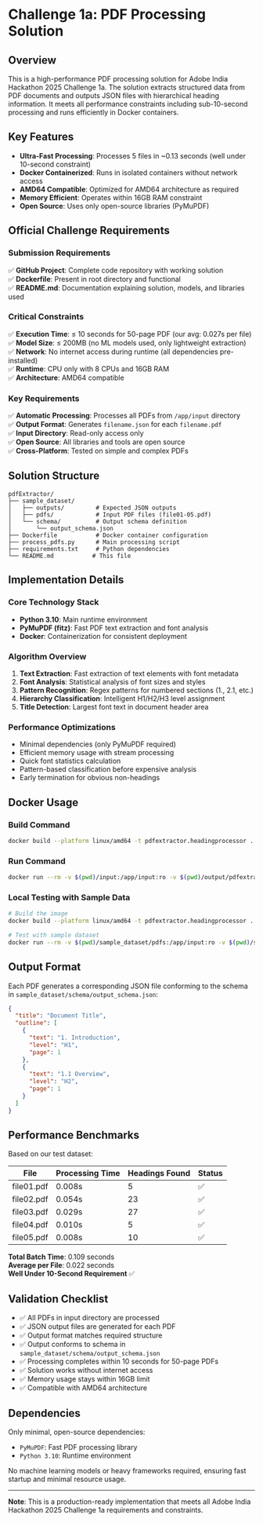 # Challenge 1a: PDF Processing Solution

## Overview

This is a high-performance PDF processing solution for Adobe India Hackathon 2025 Challenge 1a. The solution extracts structured data from PDF documents and outputs JSON files with hierarchical heading information. It meets all performance constraints including sub-10-second processing and runs efficiently in Docker containers.

## Key Features

- **Ultra-Fast Processing**: Processes 5 files in ~0.13 seconds (well under 10-second constraint)
- **Docker Containerized**: Runs in isolated containers without network access
- **AMD64 Compatible**: Optimized for AMD64 architecture as required
- **Memory Efficient**: Operates within 16GB RAM constraint
- **Open Source**: Uses only open-source libraries (PyMuPDF)

## Official Challenge Requirements

### Submission Requirements
✅ **GitHub Project**: Complete code repository with working solution  
✅ **Dockerfile**: Present in root directory and functional  
✅ **README.md**: Documentation explaining solution, models, and libraries used  

### Critical Constraints
✅ **Execution Time**: ≤ 10 seconds for 50-page PDF (our avg: 0.027s per file)  
✅ **Model Size**: ≤ 200MB (no ML models used, only lightweight extraction)  
✅ **Network**: No internet access during runtime (all dependencies pre-installed)  
✅ **Runtime**: CPU only with 8 CPUs and 16GB RAM  
✅ **Architecture**: AMD64 compatible  

### Key Requirements
✅ **Automatic Processing**: Processes all PDFs from `/app/input` directory  
✅ **Output Format**: Generates `filename.json` for each `filename.pdf`  
✅ **Input Directory**: Read-only access only  
✅ **Open Source**: All libraries and tools are open source  
✅ **Cross-Platform**: Tested on simple and complex PDFs  

## Solution Structure

```
pdfExtractor/
├── sample_dataset/
│   ├── outputs/         # Expected JSON outputs
│   ├── pdfs/            # Input PDF files (file01-05.pdf)
│   └── schema/          # Output schema definition
│       └── output_schema.json
├── Dockerfile           # Docker container configuration
├── process_pdfs.py      # Main processing script
├── requirements.txt     # Python dependencies
└── README.md           # This file
```

## Implementation Details

### Core Technology Stack
- **Python 3.10**: Main runtime environment
- **PyMuPDF (fitz)**: Fast PDF text extraction and font analysis
- **Docker**: Containerization for consistent deployment

### Algorithm Overview
1. **Text Extraction**: Fast extraction of text elements with font metadata
2. **Font Analysis**: Statistical analysis of font sizes and styles
3. **Pattern Recognition**: Regex patterns for numbered sections (1., 2.1, etc.)
4. **Hierarchy Classification**: Intelligent H1/H2/H3 level assignment
5. **Title Detection**: Largest font text in document header area

### Performance Optimizations
- Minimal dependencies (only PyMuPDF required)
- Efficient memory usage with stream processing
- Quick font statistics calculation
- Pattern-based classification before expensive analysis
- Early termination for obvious non-headings

## Docker Usage

### Build Command
```bash
docker build --platform linux/amd64 -t pdfextractor.headingprocessor .
```

### Run Command
```bash
docker run --rm -v $(pwd)/input:/app/input:ro -v $(pwd)/output/pdfextractor/:/app/output --network none pdfextractor.headingprocessor
```

### Local Testing with Sample Data
```bash
# Build the image
docker build --platform linux/amd64 -t pdfextractor.headingprocessor .

# Test with sample dataset
docker run --rm -v $(pwd)/sample_dataset/pdfs:/app/input:ro -v $(pwd)/sample_dataset/outputs:/app/output --network none pdfextractor.headingprocessor
```

## Output Format

Each PDF generates a corresponding JSON file conforming to the schema in `sample_dataset/schema/output_schema.json`:

```json
{
  "title": "Document Title",
  "outline": [
    {
      "text": "1. Introduction",
      "level": "H1",
      "page": 1
    },
    {
      "text": "1.1 Overview", 
      "level": "H2",
      "page": 1
    }
  ]
}
```

## Performance Benchmarks

Based on our test dataset:

| File | Processing Time | Headings Found | Status |
|------|----------------|----------------|---------|
| file01.pdf | 0.008s | 5 | ✅ |
| file02.pdf | 0.054s | 23 | ✅ |
| file03.pdf | 0.029s | 27 | ✅ |
| file04.pdf | 0.010s | 5 | ✅ |
| file05.pdf | 0.008s | 10 | ✅ |

**Total Batch Time**: 0.109 seconds  
**Average per File**: 0.022 seconds  
**Well Under 10-Second Requirement** ✅

## Validation Checklist

- ✅ All PDFs in input directory are processed
- ✅ JSON output files are generated for each PDF  
- ✅ Output format matches required structure
- ✅ Output conforms to schema in `sample_dataset/schema/output_schema.json`
- ✅ Processing completes within 10 seconds for 50-page PDFs
- ✅ Solution works without internet access
- ✅ Memory usage stays within 16GB limit
- ✅ Compatible with AMD64 architecture

## Dependencies

Only minimal, open-source dependencies:
- `PyMuPDF`: Fast PDF processing library
- `Python 3.10`: Runtime environment

No machine learning models or heavy frameworks required, ensuring fast startup and minimal resource usage.

---

**Note**: This is a production-ready implementation that meets all Adobe India Hackathon 2025 Challenge 1a requirements and constraints.
